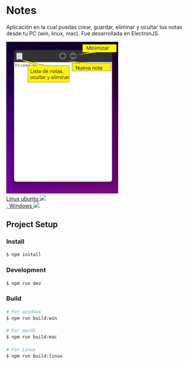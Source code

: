 # Notes

Aplicación en la cual puedas crear, guardar, eliminar y ocultar tus notas desde tu PC (win, linux, mac). Fue desarrollada en ElectronJS.

  <div>
    <img src="https://github.com/cristianflobo/Notes/blob/5e6dfb37e5d5e5ced9d0cc68fd3bbe2773a4edc6/resources/img_git.png?raw=true" width="300" title="img text">
  <div/>
  <div style="display: flex;flex-direction: column;">
    <a href="https://drive.google.com/drive/folders/184KEpbHoZItdrtM3pbBFY95NV29zfS87?usp=sharing" target="_blank" >Linux ubuntu 
      <img src="https://upload.wikimedia.org/wikipedia/commons/thumb/7/76/Ubuntu-logo-2022.svg/200px-Ubuntu-logo-2022.svg.png" width="80"></img> </a>
    <a href="https://drive.google.com/drive/folders/1rMISdjJSd1NC3eclpfGfYc1uU9jpo0Se?usp=sharing" target="_blank" >, Windows
      <img src="https://img-prod-cms-rt-microsoft-com.akamaized.net/cms/api/am/imageFileData/RE1Mu3b?ver=5c31" width="80"></img> </a>
  </div> 
  
    
## Project Setup

### Install

```bash
$ npm install
```

### Development

```bash
$ npm run dev
```

### Build

```bash
# For windows
$ npm run build:win

# For macOS
$ npm run build:mac

# For Linux
$ npm run build:linux
```
